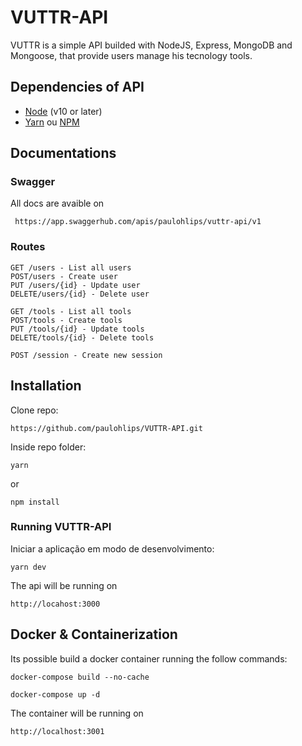# VUTTR-API

VUTTR is a simple API builded with NodeJS, Express, MongoDB and Mongoose, that provide users manage his tecnology tools.

## Dependencies of API

- [Node](https://nodejs.org/en/) (v10 or later)
- [Yarn](https://yarnpkg.com/pt-BR/) ou [NPM](https://www.npmjs.com/)

## Documentations

### Swagger

All docs are avaible on

```
 https://app.swaggerhub.com/apis/paulohlips/vuttr-api/v1
```

### Routes

```
GET /users - List all users
POST/users - Create user
PUT /users/{id} - Update user
DELETE/users/{id} - Delete user
```

```
GET /tools - List all tools
POST/tools - Create tools
PUT /tools/{id} - Update tools
DELETE/tools/{id} - Delete tools
```

```
POST /session - Create new session
```

## Installation

Clone repo:

```
https://github.com/paulohlips/VUTTR-API.git
```

Inside repo folder:

```
yarn
```

or

```
npm install
```

### Running VUTTR-API

Iniciar a aplicação em modo de desenvolvimento:

```
yarn dev
```

The api will be running on

```
http://locahost:3000
```

## Docker & Containerization

Its possible build a docker container running the follow commands:

```
docker-compose build --no-cache
```

```
docker-compose up -d
```

The container will be running on

```
http://localhost:3001
```
